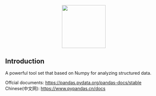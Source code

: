 <div align=center><img src=https://pandas.pydata.org/static/img/pandas.svg height=139.2 weight=344.5></div>

## Introduction
A powerful tool set that based on Numpy for analyzing structured data.

Offcial documents: https://pandas.pydata.org/pandas-docs/stable   
Chinese(中文网): https://www.pypandas.cn/docs
